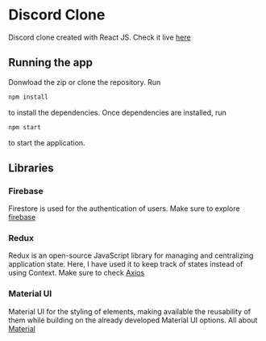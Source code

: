# Discord Clone

Discord clone created with React JS. Check it live [here](https://discord-clone-rho-azure.vercel.app/)

## Running the app

Donwload the zip or clone the repository. Run

```bash
npm install
```

to install the dependencies. Once dependencies are installed, run

```bash
npm start
```

to start the application.

## Libraries

### Firebase

Firestore is used for the authentication of users. Make sure to explore [firebase](https://firebase.google.com/)

### Redux

Redux is an open-source JavaScript library for managing and centralizing application state. Here, I have used it to keep track of states instead of using Context. Make sure to check [Axios](https://redux.js.org/)

### Material UI

Material UI for the styling of elements, making available the reusability of them while building on the already developed Material UI options. All about [Material](https://mui.com/)
